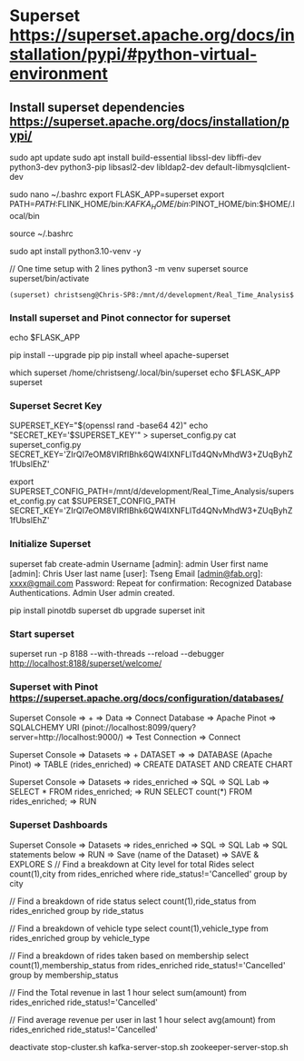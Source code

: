 # Superset <https://superset.apache.org/docs/installation/pypi/#python-virtual-environment>

## Install superset dependencies <https://superset.apache.org/docs/installation/pypi/>

sudo apt update
sudo apt install build-essential libssl-dev libffi-dev python3-dev python3-pip libsasl2-dev libldap2-dev default-libmysqlclient-dev

sudo nano ~/.bashrc
    export FLASK_APP=superset
    export PATH=$PATH:$FLINK_HOME/bin:$KAFKA_HOME/bin:$PINOT_HOME/bin:$HOME/.local/bin

source ~/.bashrc

sudo apt install python3.10-venv -y

// One time setup with 2 lines
python3 -m venv superset
source superset/bin/activate

    (superset) christseng@Chris-SP8:/mnt/d/development/Real_Time_Analysis$

### Install superset and Pinot connector for superset

echo $FLASK_APP

pip install --upgrade pip
pip install wheel apache-superset

which superset
    /home/christseng/.local/bin/superset
echo $FLASK_APP
    superset

### Superset Secret Key

SUPERSET_KEY="$(openssl rand -base64 42)"
echo "SECRET_KEY='$SUPERSET_KEY'" > superset_config.py
cat superset_config.py
    SECRET_KEY='ZIrQI7eOM8VIRfIBhk6QW4IXNFLlTd4QNvMhdW3+ZUqByhZ1fUbslEhZ'

export SUPERSET_CONFIG_PATH=/mnt/d/development/Real_Time_Analysis/superset_config.py
cat $SUPERSET_CONFIG_PATH
    SECRET_KEY='ZIrQI7eOM8VIRfIBhk6QW4IXNFLlTd4QNvMhdW3+ZUqByhZ1fUbslEhZ'

### Initialize Superset

superset fab create-admin
    Username [admin]: admin
    User first name [admin]: Chris
    User last name [user]: Tseng
    Email [admin@fab.org]: xxxx@gmail.com
    Password:
    Repeat for confirmation:
    Recognized Database Authentications.
    Admin User admin created.

pip install pinotdb
superset db upgrade
superset init

### Start superset

superset run -p 8188 --with-threads --reload --debugger
<http://localhost:8188/superset/welcome/>

### Superset with Pinot <https://superset.apache.org/docs/configuration/databases/>

Superset Console => + => Data => Connect Database => Apache Pinot =>
    SQLALCHEMY URI (pinot://localhost:8099/query?server=http://localhost:9000/) =>
    Test Connection => Connect

Superset Console => Datasets => + DATASET => => DATABASE (Apache Pinot) => TABLE (rides_enriched) =>
CREATE DATASET AND CREATE CHART

Superset Console => Datasets => rides_enriched => SQL => SQL Lab =>
    SELECT * FROM rides_enriched; => RUN
    SELECT count(*) FROM rides_enriched; => RUN

### Superset Dashboards

Superset Console => Datasets => rides_enriched => SQL => SQL Lab =>
    SQL statements below => RUN => Save (name of the Dataset) => SAVE & EXPLORE
S
// Find a breakdown at City level for total Rides
select count(1),city from rides_enriched where ride_status!='Cancelled' group by city

// Find a breakdown of ride status
select count(1),ride_status from rides_enriched group by ride_status

// Find a breakdown of vehicle type
select count(1),vehicle_type from rides_enriched group by vehicle_type

// Find a breakdown of rides taken based on membership
select count(1),membership_status from rides_enriched ride_status!='Cancelled' group by membership_status

// Find the Total revenue in last 1 hour
select sum(amount) from rides_enriched ride_status!='Cancelled'

// Find average revenue per user in last 1 hour
select avg(amount) from rides_enriched ride_status!='Cancelled'

deactivate
stop-cluster.sh
kafka-server-stop.sh
zookeeper-server-stop.sh
